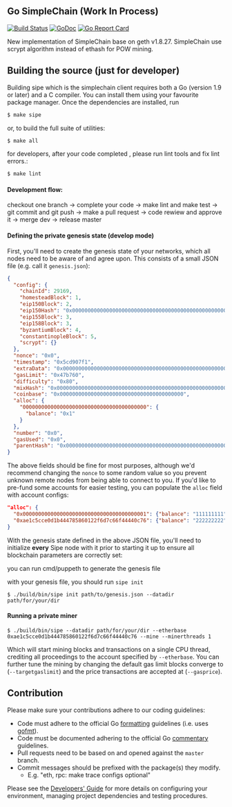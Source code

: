 ## Go SimpleChain (Work In Process)

[![Build Status](https://travis-ci.org/simplechain-org/simplechain.svg?branch=dev)](https://travis-ci.org/simplechain-org/simplechain)
[![GoDoc](https://godoc.org/github.com/simplechain-org/simplechain?status.svg)](https://godoc.org/github.com/simplechain-org/simplechain)
[![Go Report Card](https://goreportcard.com/badge/github.com/simplechain-org/simplechain)](https://goreportcard.com/report/github.com/simplechain-org/simplechain)

New implementation of SimpleChain base on geth v1.8.27. SimpleChain use scrypt algorithm instead of
ethash for POW mining.

## Building the source (just for developer)

Building sipe which is the simplechain client requires both a Go (version 1.9 or later) and a C compiler.
You can install them using your favourite package manager.
Once the dependencies are installed, run
```bash
$ make sipe
```

or, to build the full suite of utilities:

```bash
$ make all
```

for developers, after your code completed , please run lint tools and fix lint errors.:

```bash
$ make lint
```

#### Development flow:
checkout one branch -> complete your code -> make lint and make test -> git commit and git push -> make a pull request -> code rewiew and approve it -> merge dev -> release master 

#### Defining the private genesis state (develop mode)

First, you'll need to create the genesis state of your networks, which all nodes need to be aware of
and agree upon. This consists of a small JSON file (e.g. call it `genesis.json`):

```json
{
  "config": {
    "chainId": 29169,
    "homesteadBlock": 1,
    "eip150Block": 2,
    "eip150Hash": "0x0000000000000000000000000000000000000000000000000000000000000000",
    "eip155Block": 3,
    "eip158Block": 3,
    "byzantiumBlock": 4,
    "constantinopleBlock": 5,
    "scrypt": {}
  },
  "nonce": "0x0",
  "timestamp": "0x5cd907f1",
  "extraData": "0x0000000000000000000000000000000000000000000000000000000000000000",
  "gasLimit": "0x47b760",
  "difficulty": "0x80",
  "mixHash": "0x0000000000000000000000000000000000000000000000000000000000000000",
  "coinbase": "0x0000000000000000000000000000000000000000",
  "alloc": {
    "0000000000000000000000000000000000000000": {
      "balance": "0x1"
    }
  },
  "number": "0x0",
  "gasUsed": "0x0",
  "parentHash": "0x0000000000000000000000000000000000000000000000000000000000000000"
}
```

The above fields should be fine for most purposes, although we'd recommend changing the `nonce` to
some random value so you prevent unknown remote nodes from being able to connect to you. If you'd
like to pre-fund some accounts for easier testing, you can populate the `alloc` field with account
configs:

```json
"alloc": {
  "0x0000000000000000000000000000000000000001": {"balance": "111111111"},
  "0xae1c5cce0d1b444785860122f6d7c66f44440c76": {"balance": "222222222"}
}
```

With the genesis state defined in the above JSON file, you'll need to initialize **every** Sipe node
with it prior to starting it up to ensure all blockchain parameters are correctly set:

you can run cmd/puppeth to generate the genesis file

with your genesis file, you should run `sipe init`
```
$ ./build/bin/sipe init path/to/genesis.json --datadir path/for/your/dir
```

#### Running a private miner

```
$ ./build/bin/sipe --datadir path/for/your/dir --etherbase 0xae1c5cce0d1b444785860122f6d7c66f44440c76 --mine --minerthreads 1
```

Which will start mining blocks and transactions on a single CPU thread, crediting all proceedings to
the account specified by `--etherbase`. You can further tune the mining by changing the default gas
limit blocks converge to (`--targetgaslimit`) and the price transactions are accepted at (`--gasprice`).

## Contribution
Please make sure your contributions adhere to our coding guidelines:

 * Code must adhere to the official Go [formatting](https://golang.org/doc/effective_go.html#formatting) guidelines (i.e. uses [gofmt](https://golang.org/cmd/gofmt/)).
 * Code must be documented adhering to the official Go [commentary](https://golang.org/doc/effective_go.html#commentary) guidelines.
 * Pull requests need to be based on and opened against the `master` branch.
 * Commit messages should be prefixed with the package(s) they modify.
   * E.g. "eth, rpc: make trace configs optional"

Please see the [Developers' Guide](https://github.com/simplechain-org/simplechain/wiki/Developers'-Guide)
for more details on configuring your environment, managing project dependencies and testing procedures.

